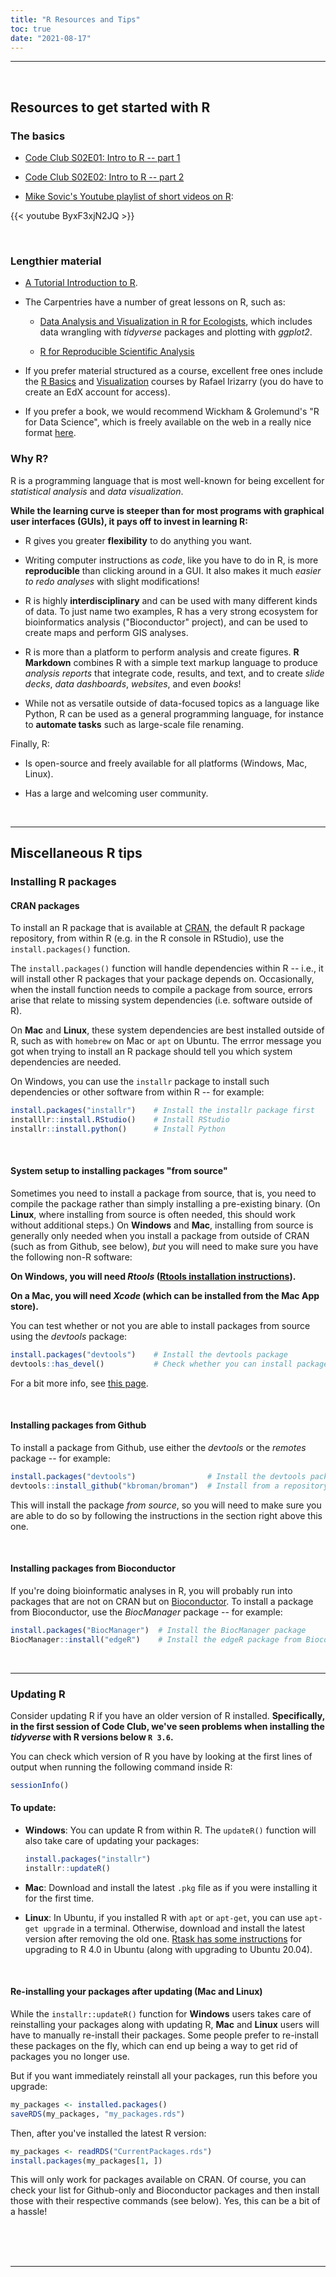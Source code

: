 ```yaml
---
title: "R Resources and Tips"
toc: true
date: "2021-08-17"
---
```


-----

<br>

## Resources to get started with R

### The basics

- [Code Club S02E01: Intro to R -- part 1](/codeclub/s02e01_r-intro-part1/)

- [Code Club S02E02: Intro to R -- part 2](/codeclub/s02e02_r-intro_part2/)

- [Mike Sovic's Youtube playlist of short videos on R](https://www.youtube.com/playlist?list=PLxhIMi78eQegFm3XqsylVa-Lm7nfiUshe):

{{< youtube ByxF3xjN2JQ >}}

<br>

### Lengthier material

- [A Tutorial Introduction to R](https://kingaa.github.io/R_Tutorial/).

- The Carpentries have a number of great lessons on R, such as:

  - [Data Analysis and Visualization in R for Ecologists](https://datacarpentry.org/R-ecology-lesson),
    which includes data wrangling with *tidyverse* packages and plotting with *ggplot2*.
    
  - [R for Reproducible Scientific Analysis](https://swcarpentry.github.io/r-novice-gapminder/)

- If you prefer material structured as a course, excellent free ones include
  the [R Basics](https://www.edx.org/course/data-science-r-basics)
  and [Visualization](https://www.edx.org/course/data-science-visualization) courses
  by Rafael Irizarry (you do have to create an EdX account for access).
  
- If you prefer a book, we would recommend Wickham & Grolemund's
  "R for Data Science", which is freely available on the web in a really nice format
  [here](https://r4ds.had.co.nz/).

### Why R?

R is a programming language that is most well-known
for being excellent for *statistical analysis* and *data visualization*.

**While the learning curve is steeper than for most programs with graphical user
interfaces (GUIs), it pays off to invest in learning R:**

- R gives you greater **flexibility** to do anything you want.

- Writing computer instructions as *code*, like you have to do in R,
  is more **reproducible** than clicking around in a GUI.
  It also makes it much _easier to redo analyses_ with slight modifications!

- R is highly **interdisciplinary** and can be used with many different kinds of data.
  To just name two examples,
  R has a very strong ecosystem for bioinformatics analysis ("Bioconductor" project),
  and can be used to create maps and perform GIS analyses.

- R is more than a platform to perform analysis and create figures.
  **R Markdown** combines R with a simple text markup language
  to produce _analysis reports_ that integrate code, results, and text,
  and to create _slide decks_, _data dashboards_, _websites_, and even _books_!

- While not as versatile outside of data-focused topics as a language like Python,
  R can be used as a general programming language,
  for instance to **automate tasks** such as large-scale file renaming.

Finally, R:

- Is open-source and freely available for all platforms (Windows, Mac, Linux).

- Has a large and welcoming user community.

<br>

----

## Miscellaneous R tips

### Installing R packages

#### CRAN packages

To install an R package that is available at [CRAN](https://cran.r-project.org/),
the default R package repository,
from within R (e.g. in the R console in RStudio), use the `install.packages()` function.

The `install.packages()` function will handle dependencies within R -- i.e., it will install other R packages
that your package depends on. Occasionally, when the install function needs to compile
a package from source, errors arise that relate to missing system dependencies (i.e. software outside of R).

On **Mac** and **Linux**, these system dependencies are best installed outside of R,
such as with `homebrew` on Mac or `apt` on Ubuntu.
The errror message you got when trying to install an R package should tell you which system dependencies are needed.

On Windows, you can use the `installr` package to install such dependencies or other software from within R -- for example:

```r
install.packages("installr")    # Install the installr package first
installlr::install.RStudio()    # Install RStudio
installr::install.python()      # Install Python
```

<br>

#### System setup to installing packages "from source"

Sometimes you need to install a package from source, that is,
you need to compile the package rather than simply installing a pre-existing binary.
(On **Linux**, where installing from source is often needed, this should work without additional steps.) 
On **Windows** and **Mac**, installing from source is generally only needed when you
install a package from outside of CRAN (such as from Github, see below),
*but* you will need to make sure you have the following non-R software:

**On **Windows**, you will need *Rtools* ([Rtools installation instructions](http://cran.r-project.org/bin/windows/Rtools/)).**

**On a Mac, you will need *Xcode* (which can be installed from the Mac App store).**

You can test whether or not you are able to install packages from source using the *devtools* package:

```r
install.packages("devtools")    # Install the devtools package
devtools::has_devel()           # Check whether you can install packages from source
```

For a bit more info, see [this page](https://rstats.wtf/set-up-an-r-dev-environment.html).

<br>

#### Installing packages from Github

To install a package from Github, use either the *devtools* or the *remotes* package -- for example:

```r
install.packages("devtools")                # Install the devtools package
devtools::install_github("kbroman/broman")  # Install from a repository using "<username>/<repo-name>"
```

This will install the package *from source*, so you will need to make sure you are able to do so
by following the instructions in the section right above this one.

<br>

#### Installing packages from Bioconductor

If you're doing bioinformatic analyses in R, you will probably run into packages
that are not on CRAN but on [Bioconductor](https://bioconductor.org/).
To install a package from Bioconductor, use the *BiocManager* package -- for example:

```r
install.packages("BiocManager")  # Install the BiocManager package
BiocManager::install("edgeR")    # Install the edgeR package from Bioconductor
```

<br>

----

### Updating R

Consider updating R if you have an older version of R installed.
**Specifically, in the first session of Code Club, we've seen problems when installing
the *tidyverse* with R versions below `R 3.6`.**

You can check which version of R you have by looking at the first lines of
output when running the following command inside R:

```r
sessionInfo()
```

#### To update:

- **Windows**: You can update R from within R. The `updateR()` function will also take care
  of updating your packages:
  
  ```r
  install.packages("installr")
  installr::updateR()
  ```

- **Mac**: Download and install the latest `.pkg` file as if you were installing it for the first time.

- **Linux**: In Ubuntu, if you installed R with `apt` or `apt-get`, you can use `apt-get upgrade` in a terminal.
  Otherwise, download and install the latest version after removing the old one.
  [Rtask has some instructions](https://rtask.thinkr.fr/installation-of-r-4-0-on-ubuntu-20-04-lts-and-tips-for-spatial-packages/) for upgrading to
  R 4.0 in Ubuntu (along with upgrading to Ubuntu 20.04).

<br>

#### Re-installing your packages after updating (Mac and Linux)

While the `installr::updateR()` function for **Windows** users takes care of reinstalling
your packages along with updating R,
**Mac** and **Linux** users will have to manually re-install their packages.
Some people prefer to re-install these packages on the fly, which can end up being a way
to get rid of packages you no longer use.

But if you want immediately reinstall all your packages, run this before you upgrade:

```r
my_packages <- installed.packages()
saveRDS(my_packages, "my_packages.rds")
```

Then, after you've installed the latest R version:
```r
my_packages <- readRDS("CurrentPackages.rds")
install.packages(my_packages[1, ])
```

This will only work for packages available on CRAN. Of course, you can check your list
for Github-only and Bioconductor packages and then install those with their respective commands
(see below). Yes, this can be a bit of a hassle!


<br/> <br/> <br/>

----
